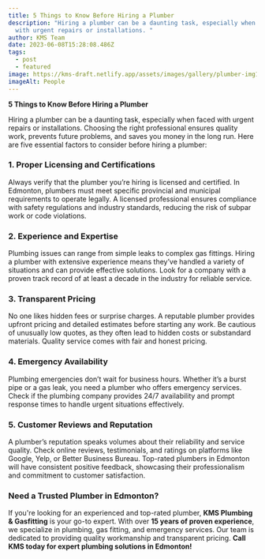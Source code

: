 ```yaml
---
title: 5 Things to Know Before Hiring a Plumber
description: "Hiring a plumber can be a daunting task, especially when faced
  with urgent repairs or installations. "
author: KMS Team
date: 2023-06-08T15:28:08.486Z
tags:
  - post
  - featured
image: https://kms-draft.netlify.app/assets/images/gallery/plumber-img1.jpg
imageAlt: People
---
```

**5 Things to Know Before Hiring a Plumber**

Hiring a plumber can be a daunting task, especially when faced with urgent repairs or installations. Choosing the right professional ensures quality work, prevents future problems, and saves you money in the long run. Here are five essential factors to consider before hiring a plumber:

### 1. **Proper Licensing and Certifications**

Always verify that the plumber you’re hiring is licensed and certified. In Edmonton, plumbers must meet specific provincial and municipal requirements to operate legally. A licensed professional ensures compliance with safety regulations and industry standards, reducing the risk of subpar work or code violations.

### 2. **Experience and Expertise**

Plumbing issues can range from simple leaks to complex gas fittings. Hiring a plumber with extensive experience means they’ve handled a variety of situations and can provide effective solutions. Look for a company with a proven track record of at least a decade in the industry for reliable service.

### 3. **Transparent Pricing**

No one likes hidden fees or surprise charges. A reputable plumber provides upfront pricing and detailed estimates before starting any work. Be cautious of unusually low quotes, as they often lead to hidden costs or substandard materials. Quality service comes with fair and honest pricing.

### 4. **Emergency Availability**

Plumbing emergencies don’t wait for business hours. Whether it’s a burst pipe or a gas leak, you need a plumber who offers emergency services. Check if the plumbing company provides 24/7 availability and prompt response times to handle urgent situations effectively.

### 5. **Customer Reviews and Reputation**

A plumber’s reputation speaks volumes about their reliability and service quality. Check online reviews, testimonials, and ratings on platforms like Google, Yelp, or Better Business Bureau. Top-rated plumbers in Edmonton will have consistent positive feedback, showcasing their professionalism and commitment to customer satisfaction.

### Need a Trusted Plumber in Edmonton?

If you're looking for an experienced and top-rated plumber, **KMS Plumbing & Gasfitting** is your go-to expert. With over **15 years of proven experience**, we specialize in plumbing, gas fitting, and emergency services. Our team is dedicated to providing quality workmanship and transparent pricing. **Call KMS today for expert plumbing solutions in Edmonton!**
